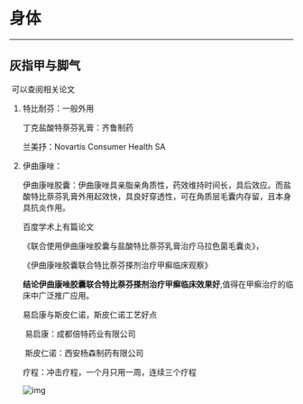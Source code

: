 # 身体

***

## 灰指甲与脚气

​	可以查阅相关论文

1. 特比耐芬：一般外用

   丁克盐酸特萘芬乳膏：齐鲁制药

   兰美抒：Novartis Consumer Health SA

2. 伊曲康唑：

   伊曲康唑胶囊：伊曲康唑具亲脂亲角质性，药效维持时间长，具后效应。而盐酸特比萘芬乳膏外用起效快，具良好穿透性，可在角质层毛囊内存留，且本身具抗炎作用。

   百度学术上有篇论文

   《联合使用伊曲康唑胶囊与盐酸特比萘芬乳膏治疗马拉色菌毛囊炎》，

   《伊曲康唑胶囊联合特比萘芬搽剂治疗甲癣临床观察》

   **结论伊曲康唑胶囊联合特比萘芬搽剂治疗甲癣临床效果好**,值得在甲癣治疗的临床中广泛推广应用。

   易启康与斯皮仁诺，斯皮仁诺工艺好点

   ​	易启康：成都倍特药业有限公司

   ​	斯皮仁诺：西安杨森制药有限公司

   疗程：冲击疗程，一个月只用一周，连续三个疗程

   ![img](https://gss0.baidu.com/9vo3dSag_xI4khGko9WTAnF6hhy/zhidao/pic/item/d833c895d143ad4b6060450d87025aafa50f06b4.jpg)

